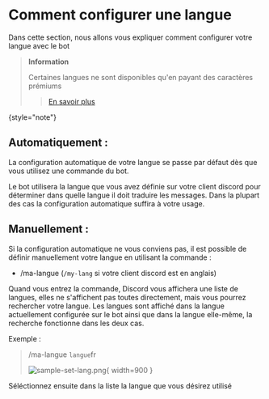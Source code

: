 # Comment configurer une langue

Dans cette section, nous allons vous expliquer comment configurer votre langue avec le bot

> **Information**
>
> Certaines langues ne sont disponibles qu'en payant des caractères prémiums
> 
> > [En savoir plus](premium.md)
>
>
{style="note"}

## Automatiquement :
La configuration automatique de votre langue se passe par défaut dès que vous utilisez une commande du bot.

Le bot utilisera la langue que vous avez définie sur votre client discord pour déterminer dans quelle langue il doit traduire les messages.
Dans la plupart des cas la configuration automatique suffira à votre usage.

## Manuellement : 
Si la configuration automatique ne vous conviens pas, il est possible de définir manuellement votre langue en utilisant la commande :
- <shortcut>/ma-langue</shortcut> (<code>/my-lang</code> si votre client discord est en anglais)

Quand vous entrez la commande, Discord vous affichera une liste de langues, elles ne s'affichent pas toutes directement, mais vous pourrez rechercher votre langue.
Les langues sont affiché dans la langue actuellement configurée sur le bot ainsi que dans la langue elle-même, la recherche fonctionne dans les deux cas.

Exemple :
> <shortcut>/ma-langue </shortcut><code>langue</code><shortcut>fr</shortcut>
> 
> ![sample-set-lang.png](sample-set-lang.png){ width=900 }

Séléctionnez ensuite dans la liste la langue que vous désirez utilisé